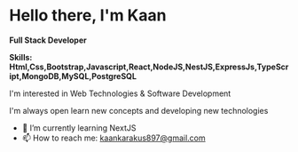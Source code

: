 # Hello there, I'm Kaan

**Full Stack Developer**

**Skills: Html,Css,Bootstrap,Javascript,React,NodeJS,NestJS,ExpressJs,TypeScript,MongoDB,MySQL,PostgreSQL**

I'm interested in Web Technologies & Software Development

I'm always open learn new concepts and developing new technologies

- 🌱 I’m currently learning NextJS
- 📫 How to reach me: kaankarakus897@gmail.com
